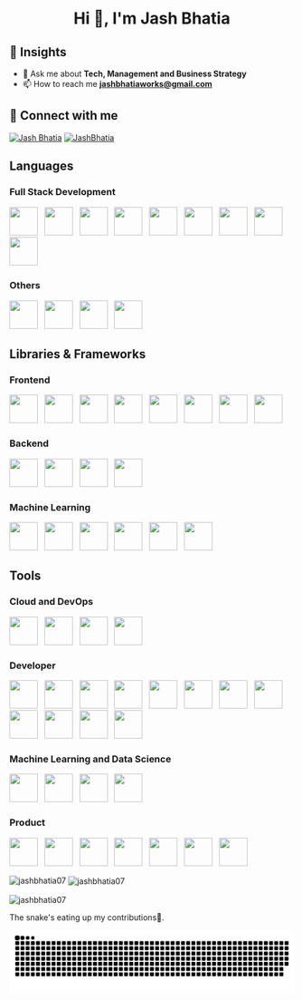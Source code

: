 
<h1 align="center">Hi 👋, I'm Jash Bhatia</h1>

## 🚀 Insights
- 💬 Ask me about **Tech, Management and Business Strategy**
- 📫 How to reach me **jashbhatiaworks@gmail.com**

## 💬 Connect with me
<a href="https://www.linkedin.com/in/jashbhatia07/" target="blank"><img src="https://cdn.jsdelivr.net/gh/devicons/devicon/icons/linkedin/linkedin-original.svg" alt="Jash Bhatia" height="30" width="40" /></a>
<a href="https://twitter.com/BhatiaJash" target="blank"><img src="https://cdn.jsdelivr.net/gh/devicons/devicon/icons/twitter/twitter-original.svg" alt="JashBhatia" height="30" width="40" /></a>&nbsp;

## Languages
### Full Stack Development
<img src="https://cdn.jsdelivr.net/gh/devicons/devicon/icons/javascript/javascript-original.svg" width="50" height="50"/> &nbsp;
<img src="https://cdn.jsdelivr.net/gh/devicons/devicon/icons/typescript/typescript-original.svg" width="50" height="50"/> &nbsp;
<img src="https://cdn.jsdelivr.net/gh/devicons/devicon/icons/html5/html5-plain-wordmark.svg" width="50" height="50"/> &nbsp;
<img src="https://cdn.jsdelivr.net/gh/devicons/devicon/icons/css3/css3-plain-wordmark.svg" width="50" height="50"/> &nbsp;
<img src="https://cdn.jsdelivr.net/gh/devicons/devicon/icons/kotlin/kotlin-original.svg" width="50" height="50"/> &nbsp;
<img src="https://cdn.jsdelivr.net/gh/devicons/devicon/icons/mongodb/mongodb-original-wordmark.svg" width="50" height="50"/> &nbsp;
<img src="https://cdn.jsdelivr.net/gh/devicons/devicon/icons/mysql/mysql-original-wordmark.svg" width="50" height="50"/> &nbsp;
<img src="https://cdn.jsdelivr.net/gh/devicons/devicon/icons/postgresql/postgresql-plain-wordmark.svg" width="50" height="50"/> &nbsp;
<img src="https://cdn.jsdelivr.net/gh/devicons/devicon/icons/php/php-original.svg" width="50" height="50"/> &nbsp;

### Others
<img src="https://cdn.jsdelivr.net/gh/devicons/devicon/icons/python/python-original-wordmark.svg" width="50" height="50"/> &nbsp;
<img src="https://cdn.jsdelivr.net/gh/devicons/devicon/icons/java/java-original-wordmark.svg" width="50" height="50"/> &nbsp;
<img src="https://cdn.jsdelivr.net/gh/devicons/devicon/icons/c/c-original.svg" width="50" height="50"/> &nbsp;
<img src="https://cdn.jsdelivr.net/gh/devicons/devicon/icons/cplusplus/cplusplus-original.svg" width="50" height="50"/> &nbsp;


## Libraries & Frameworks
### Frontend
<img src="https://cdn.jsdelivr.net/gh/devicons/devicon/icons/react/react-original-wordmark.svg" width="50" height="50"/> &nbsp;
<img src="https://seeklogo.com/images/R/react-native-logo-221C671C70-seeklogo.com.png" width="50" height="50"/> &nbsp;
<img src="https://cdn.jsdelivr.net/gh/devicons/devicon/icons/redux/redux-original.svg" width="50" height="50"/> &nbsp;
<img src="https://encrypted-tbn0.gstatic.com/images?q=tbn:ANd9GcQ3Eka0FGDZvp6P8KgIcWYPdJIjw9TYGqTuyRcHIt4qrw&s" width="50" height="50"/> &nbsp;
<img src="https://cdn.jsdelivr.net/gh/devicons/devicon/icons/materialui/materialui-original.svg" width="50" height="50"/> &nbsp;
<img src="https://cdn.jsdelivr.net/gh/devicons/devicon/icons/bootstrap/bootstrap-original-wordmark.svg" width="50" height="50"/> &nbsp;
<img src="https://cdn.jsdelivr.net/gh/devicons/devicon/icons/tailwindcss/tailwindcss-plain.svg" width="50" height="50"/> &nbsp;
<img src="https://cdn.jsdelivr.net/gh/devicons/devicon/icons/sass/sass-original.svg" width="50" height="50"/> &nbsp;

### Backend
<img src="https://cdn.jsdelivr.net/gh/devicons/devicon/icons/nodejs/nodejs-original.svg" width="50" height="50"/> &nbsp;
<img src="https://icongr.am/devicon/express-original-wordmark.svg?size=148&color=ffffff" width="50" height="50"/> &nbsp;
<img src="https://ik.imagekit.io/ably/ghost/prod/2021/03/socket-io-logo-1.jpeg?tr=w-1728,q-50" width="50" height="50"/> &nbsp;
<img src="https://cdn.jsdelivr.net/gh/devicons/devicon/icons/graphql/graphql-plain-wordmark.svg" width="50" height="50"/> &nbsp;


### Machine Learning
<img src="https://cdn.jsdelivr.net/gh/devicons/devicon/icons/numpy/numpy-original-wordmark.svg" width="50" height="50"/> &nbsp;
<img src="https://cdn.jsdelivr.net/gh/devicons/devicon/icons/pandas/pandas-original-wordmark.svg" width="50" height="50"/> &nbsp;
<img src="https://cdn.jsdelivr.net/gh/devicons/devicon/icons/pycharm/pycharm-original-wordmark.svg" width="50" height="50"/> &nbsp;
<img src="https://cdn.jsdelivr.net/gh/devicons/devicon/icons/pytorch/pytorch-plain-wordmark.svg" width="50" height="50"/> &nbsp;
<img src="https://cdn.jsdelivr.net/gh/devicons/devicon/icons/opencv/opencv-original-wordmark.svg" width="50" height="50"/> &nbsp;
<img src="https://cdn.jsdelivr.net/gh/devicons/devicon/icons/selenium/selenium-original.svg" width="50" height="50"/> &nbsp;

## Tools
### Cloud and DevOps
<img src="https://icongr.am/devicon/amazonwebservices-plain-wordmark.svg?size=148&color=ff9900" width="50" height="50"/> &nbsp;
<img src="https://cdn.jsdelivr.net/gh/devicons/devicon/icons/docker/docker-original-wordmark.svg" width="50" height="50"/> &nbsp;
<img src="https://cdn.jsdelivr.net/gh/devicons/devicon/icons/googlecloud/googlecloud-original-wordmark.svg" width="50" height="50"/> &nbsp;
<img src="https://cdn.jsdelivr.net/gh/devicons/devicon/icons/heroku/heroku-original-wordmark.svg" width="50" height="50"/> &nbsp;

### Developer 
<img src="https://cdn.jsdelivr.net/gh/devicons/devicon/icons/androidstudio/androidstudio-plain-wordmark.svg" width="50" height="50"/> &nbsp;
<img src="https://cdn.jsdelivr.net/gh/devicons/devicon/icons/eslint/eslint-original-wordmark.svg" width="50" height="50"/> &nbsp;
<img src="https://cdn.jsdelivr.net/gh/devicons/devicon/icons/git/git-original.svg" width="50" height="50"/> &nbsp;
<img src="https://cdn.jsdelivr.net/gh/devicons/devicon/icons/github/github-original.svg" width="50" height="50"/> &nbsp;
<img src="https://cdn.jsdelivr.net/gh/devicons/devicon/icons/gitlab/gitlab-original.svg" width="50" height="50"/> &nbsp;
<img src="https://cdn.jsdelivr.net/gh/devicons/devicon/icons/gradle/gradle-plain.svg" width="50" height="50"/> &nbsp;
<img src="https://cdn.jsdelivr.net/gh/devicons/devicon/icons/jupyter/jupyter-original-wordmark.svg" width="50" height="50"/> &nbsp;
<img src="https://cdn.jsdelivr.net/gh/devicons/devicon/icons/ubuntu/ubuntu-plain-wordmark.svg" width="50" height="50"/> &nbsp;
<img src="https://cdn.jsdelivr.net/gh/devicons/devicon/icons/vim/vim-original.svg" width="50" height="50"/> &nbsp;
<img src="https://cdn.jsdelivr.net/gh/devicons/devicon/icons/visualstudio/visualstudio-plain-wordmark.svg" width="50" height="50"/> &nbsp;
<img src="https://cdn.jsdelivr.net/gh/devicons/devicon/icons/vscode/vscode-original.svg" width="50" height="50"/> &nbsp;
<img src="https://cdn.jsdelivr.net/gh/devicons/devicon/icons/webflow/webflow-original.svg" width="50" height="50"/> &nbsp;

### Machine Learning and Data Science
<img src="https://cdn.jsdelivr.net/gh/devicons/devicon/icons/matlab/matlab-original.svg" width="50" height="50"/> &nbsp;
<img src="https://cdn.jsdelivr.net/gh/devicons/devicon/icons/rstudio/rstudio-original.svg" width="50" height="50"/> &nbsp;
<img src="https://cdn.jsdelivr.net/gh/devicons/devicon/icons/tensorflow/tensorflow-original.svg" width="50" height="50"/> &nbsp;
<img src="https://cdn.jsdelivr.net/gh/devicons/devicon/icons/anaconda/anaconda-original.svg" width="50" height="50"/> &nbsp;

### Product
<img src="https://cdn.jsdelivr.net/gh/devicons/devicon/icons/slack/slack-original.svg" width="50" height="50"/> &nbsp;
<img src="https://cdn.jsdelivr.net/gh/devicons/devicon/icons/jira/jira-original-wordmark.svg" width="50" height="50"/> &nbsp;
<img src="https://cdn.jsdelivr.net/gh/devicons/devicon/icons/trello/trello-plain-wordmark.svg" width="50" height="50"/> &nbsp;
<img src="https://cdn.jsdelivr.net/gh/devicons/devicon/icons/canva/canva-original.svg" width="50" height="50"/> &nbsp;
<img src="https://encrypted-tbn0.gstatic.com/images?q=tbn:ANd9GcQRUEgyUdL6wuds_iuTAlaXXkAFrsVug-ZF2Q&usqp=CAU" width="50" height="50"/> &nbsp;
<img src="https://cdn.jsdelivr.net/gh/devicons/devicon/icons/xd/xd-line.svg" width="50" height="50"/> &nbsp;
<img src="https://cdn.jsdelivr.net/gh/devicons/devicon/icons/sketch/sketch-original.svg" width="50" height="50"/> &nbsp;

<p><img align="left" src="https://github-readme-stats.vercel.app/api/top-langs?username=jashbhatia07&show_icons=true&locale=en&layout=compact" alt="jashbhatia07" /></p>

<p>&nbsp;<img align="center" src="https://github-readme-stats.vercel.app/api?username=jashbhatia07&show_icons=true&locale=en" alt="jashbhatia07" /></p>

<p><img align="center" src="https://github-readme-streak-stats.herokuapp.com/?user=jashbhatia07&" alt="jashbhatia07" /></p>

The snake's eating up my contributions🐍.
<p align="center">
  <img  src="https://raw.githubusercontent.com/Elanza-48/Elanza-48/main/resources/img/github-contribution-grid-snake.svg"
    alt="example" />
</p>
<!--
**jashbhatia07/jashbhatia07** is a ✨ _special_ ✨ repository because its `README.md` (this file) appears on your GitHub profile.

Here are some ideas to get you started:

- 🔭 I’m currently working on ...
- 🌱 I’m currently learning ...
- 👯 I’m looking to collaborate on ...
- 🤔 I’m looking for help with ...
- 💬 Ask me about ...
- 📫 How to reach me: ...
- 😄 Pronouns: ...
- ⚡ Fun fact: ...
-->
